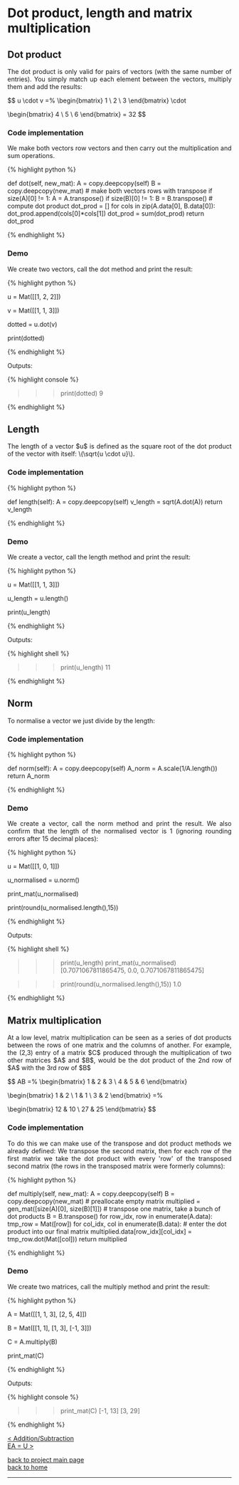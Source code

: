 # Dot product, length and matrix multiplication
## Dot product
<div style="text-align: justify">
<p>The dot product is only valid for pairs of vectors (with the same number of
entries). You simply match up each element between the vectors, multiply them
and add the results:</p>
</div>

$$
u \cdot v =%
  \begin{bmatrix}
    1 \\
    2 \\
    3
  \end{bmatrix} \cdot
   
  \begin{bmatrix}
    4 \\
    5 \\
    6
  \end{bmatrix} = 32
$$

### Code implementation
<div style="text-align: justify">
<p>We make both vectors row vectors and then carry out the multiplication and
sum operations.</p>
</div>

{% highlight python %}

def dot(self, new_mat):
    A = copy.deepcopy(self)
    B = copy.deepcopy(new_mat)
    # make both vectors rows with transpose
    if size(A)[0] != 1:
        A = A.transpose()
    if size(B)[0] != 1:
        B = B.transpose()
    # compute dot product
    dot_prod = []
    for cols in zip(A.data[0], B.data[0]):
        dot_prod.append(cols[0]*cols[1])
    dot_prod = sum(dot_prod)
    return dot_prod

{% endhighlight %}

### Demo

<div style="text-align: justify">
<p>We create two vectors, call the dot method and print the result:</p>
</div>

{% highlight python %}

u = Mat([[1, 2, 2]])

v = Mat([[1, 1, 3]])

dotted = u.dot(v)

print(dotted)

{% endhighlight %}

Outputs:

{% highlight console %}

>>> print(dotted)
9

{% endhighlight %}

## Length
<div style="text-align: justify">
<p>The length of a vector $u$ is defined as the square root of the dot product
of the vector with itself: \(\sqrt{u \cdot u}\).</p>
</div>

### Code implementation

{% highlight python %}

def length(self):
    A = copy.deepcopy(self)
    v_length = sqrt(A.dot(A))
    return v_length

{% endhighlight %}

### Demo
<div style="text-align: justify">
<p>We create a vector, call the length method and print the result:</p>
</div>

{% highlight python %}

u = Mat([[1, 1, 3]])

u_length = u.length()

print(u_length)

{% endhighlight %}

Outputs:

{% highlight shell %}

>>> print(u_length)
11

{% endhighlight %}

## Norm
<div style="text-align: justify">
<p>To normalise a vector we just divide by the length:</p>
</div>

### Code implementation

{% highlight python %}

def norm(self):
    A = copy.deepcopy(self)
    A_norm = A.scale(1/A.length())
    return A_norm

{% endhighlight %}

### Demo
<div style="text-align: justify">
<p>We create a vector, call the norm method and print the result. We also
confirm that the length of the normalised vector is 1 (ignoring rounding errors
after 15 decimal places):</p>
</div>

{% highlight python %}

u = Mat([[1, 0, 1]])

u_normalised = u.norm()

print_mat(u_normalised)

print(round(u_normalised.length(),15))

{% endhighlight %}

Outputs:

{% highlight shell %}

>>> print(u_length)
>>> print_mat(u_normalised)
[0.7071067811865475, 0.0, 0.7071067811865475]

>>> print(round(u_normalised.length(),15))
1.0

{% endhighlight %}

## Matrix multiplication
<div style="text-align: justify">
<p>At a low level, matrix multiplication can be seen as a series of dot
products between the rows of one matrix and the columns of another. For
example, the (2,3) entry of a matrix $C$ produced through the multiplication of
two other matrices $A$ and $B$, would be the dot product of the 2nd row of $A$
with the 3rd row of $B$</p>
</div>

$$
AB =%
  \begin{bmatrix}
    1 & 2 & 3 \\
    4 & 5 & 6
  \end{bmatrix}
   
  \begin{bmatrix}
    1 & 2 \\
    1 & 1 \\
    3 & 2
  \end{bmatrix} =%

  \begin{bmatrix}
    12 & 10 \\
    27 & 25
  \end{bmatrix}
$$

### Code implementation
<div style="text-align: justify">
<p>To do this we can make use of the transpose and dot product methods we
already defined: We transpose the second matrix, then for each row of the first
matrix we take the dot product with every 'row' of the transposed second matrix
(the rows in the transposed matrix were formerly columns):</p>
</div>

{% highlight python %}

def multiply(self, new_mat):
    A = copy.deepcopy(self)
    B = copy.deepcopy(new_mat)
    # preallocate empty matrix
    multiplied = gen_mat([size(A)[0], size(B)[1]])
    # transpose one matrix, take a bunch of dot products
    B = B.transpose()
    for row_idx, row in enumerate(A.data):
        tmp_row = Mat([row])
        for col_idx, col in enumerate(B.data):
            # enter the dot product into our final matrix
            multiplied.data[row_idx][col_idx] = tmp_row.dot(Mat([col]))
    return multiplied

{% endhighlight %}

### Demo

<div style="text-align: justify">
<p>We create two matrices, call the multiply method and print the result:</p>
</div>

{% highlight python %}

A = Mat([[1, 1, 3],
         [2, 5, 4]])

B = Mat([[1, 1],
         [1, 3],
         [-1, 3]])

C = A.multiply(B)

print_mat(C)

{% endhighlight %}

Outputs:

{% highlight console %}

>>> print_mat(C)
[-1, 13]
[3, 29]

{% endhighlight %}

[< Addition/Subtraction](./addition_subtraction.md)\
[EA = U >](./elimination.md)

[back to project main page](./numpy_from_scratch.md)\
[back to home](../index.md)

---
<script src="https://utteranc.es/client.js"
        repo="Matt-A-Bennett/Matt-A-Bennett.github.io"
        issue-term="https://matt-a-bennett.github.io/numpy_from_scratch/dot_prod_and_mat_multiply.html"
        theme="github-light"
        crossorigin="anonymous"
        async>
</script>


